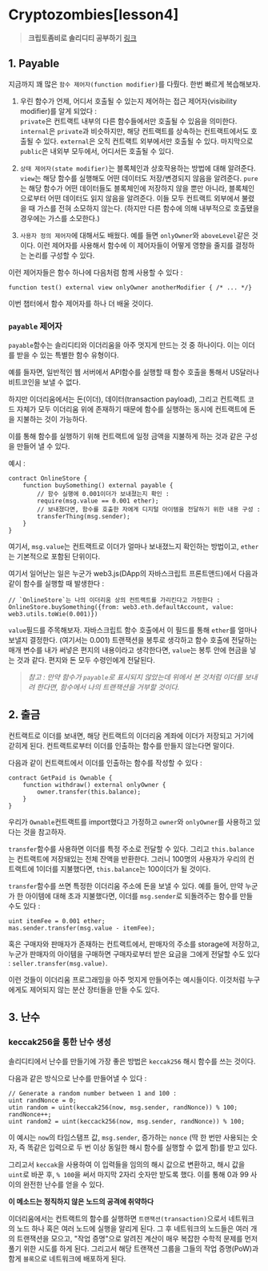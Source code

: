 # **Cryptozombies[lesson4]**

> **크립토좀비로 솔리디티 공부하기** [링크](https://cryptozombies.io)

## **1. Payable**

지금까지 꽤 많은 `함수 제어자(function modifier)`를 다뤘다. 한번 빠르게 복습해보자.

1. 우린 함수가 언제, 어디서 호출될 수 있는지 제어하는 접근 제어자(visibility modifier)를 알게 되었다 :  
`private`은 컨트랙트 내부의 다른 함수들에서만 호출될 수 있음을 의미한다. `internal`은 `private`과 비슷하지만, 해당 컨트랙트를 상속하는 컨트랙트에서도 호출될 수 있다. `external`은 오직 컨트랙트 외부에서만 호출될 수 있다. 마지막으로 `public`은 내외부 모두에서, 어디서든 호출될 수 있다.

2. `상태 제어자(state modifier)`는 블록체인과 상호작용하는 방법에 대해 알려준다. `view`는 해당 함수를 실행해도 어떤 데이터도 저장/변경되지 않음을 알려준다. `pure`는 해당 함수가 어떤 데이터들도 블록체인에 저장하지 않을 뿐만 아니라, 블록체인으로부터 어떤 데이터도 읽지 않음을 알려준다. 이들 모두 컨트랙트 외부에서 불렸을 때 가스를 전혀 소모하지 않는다. (하지만 다른 함수에 의해 내부적으로 호출됐을 경우에는 가스를 소모한다.)

3. `사용자 정의 제어자`에 대해서도 배웠다. 예를 들면 `onlyOwner`와 `aboveLevel`같은 것이다. 이런 제어자를 사용해서 함수에 이 제어자들이 어떻게 영향을 줄지를 결정하는 논리를 구성할 수 있다.

이런 제어자들은 함수 하나에 다음처럼 함께 사용할 수 있다 :

```sol
function test() external view onlyOwner anotherModifier { /* ... */}
```

이번 챕터에서 함수 제어자를 하나 더 배울 것이다.

### **`payable` 제어자**

`payable`함수는 솔리디티와 이더리움을 아주 멋지게 만드는 것 중 하나이다. 이는 이더를 받을 수 있는 특별한 함수 유형이다.

예를 들자면, 일반적인 웹 서버에서 API함수를 실행할 때 함수 호출을 통해서 US달러나 비트코인을 보낼 수 없다.

하지만 이더리움에서는 돈(이더), 데이터(transaction payload), 그리고 컨트랙트 코드 자체가 모두 이더리움 위에 존재하기 때문에 함수를 실행하는 동시에 컨트랙트에 돈을 지불하는 것이 가능하다.

이를 통해 함수를 실행하기 위해 컨트랙트에 일정 금액을 지불하게 하는 것과 같은 구성을 만들어 낼 수 있다.

예시 :
```sol
contract OnlineStore {
    function buySomething() external payable {
        // 함수 실행에 0.001이더가 보내졌는지 확인 :
        require(msg.value == 0.001 ether);
        // 보내졌다면, 함수를 호출한 자에게 디지털 아이템을 전달하기 위한 내용 구성 :
        transferThing(msg.sender);
    }
}
```

여기서, `msg.value`는 컨트랙트로 이더가 얼마나 보내졌느지 확인하는 방법이고, `ether`는 기본적으로 포함된 단위이다.

여기서 일어난는 일은 누군가 web3.js(DApp의 자바스크립트 프론트앤드)에서 다음과 같이 함수를 실행할 때 발생한다 :

```
// `OnlineStore`는 나의 이더리움 상의 컨트랙트를 가리킨다고 가정한다 :
OnlineStore.buySomething({from: web3.eth.defaultAccount, value: web3.utils.toWie(0.001)})
```

`value`필드를 주목해보자. 자바스크립트 함수 호출에서 이 필드를 통해 `ether`를 얼마나 보낼지 결정한다. (여기서는 0.001) 트랜잭션을 봉투로 생각하고 함수 호출에 전달하는 매개 변수를 내가 써넣은 편지의 내용이라고 생각한다면, `value`는 봉투 안에 현금을 넣는 것과 같다. 편지와 돈 모두 수령인에게 전달된다.

> *참고 : 만약 함수가 `payable`로 표시되지 않았는데 위에서 본 것처럼 이더를 보내려 한다면, 함수에서 나의 트랜잭션을 거부할 것이다.*

## **2. 출금**

컨트랙트로 이더를 보내면, 해당 컨트랙트의 이더리움 계좌에 이더가 저장되고 거기에 갇히게 된다. 컨트랙트로부터 이더를 인출하는 함수를 만들지 않는다면 말이다.

다음과 같이 컨트랙트에서 이더를 인출하는 함수를 작성할 수 있다 :
```sol
contract GetPaid is Ownable {
    function withdraw() external onlyOwner {
        owner.transfer(this.balance);
    }
}
```

우리가 `Ownable`컨트랙트를 import했다고 가정하고 `owner`와 `onlyOwner`를 사용하고 있다는 것을 참고하자.

`transfer`함수를 사용하면 이더를 특정 주소로 전달할 수 있다. 그리고 `this.balance`는 컨트랙트에 저장돼있는 전체 잔액을 반환한다. 그러니 100명의 사용자가 우리의 컨트랙트에 1이더를 지불했다면, `this.balance`는 100이더가 될 것이다.

`transfer`함수를 쓰면 특정한 이더리움 주소에 돈을 보낼 수 있다. 예를 들어, 만약 누군가 한 아이템에 대해 초과 지불했다면, 이더를 `msg.sender`로 되돌려주는 함수를 만들 수도 있다 :
```sol
uint itemFee = 0.001 ether;
mas.sender.transfer(msg.value - itemFee);
```

혹은 구매자와 판매자가 존재하는 컨트랙트에서, 판매자의 주소를 storage에 저장하고, 누군가 판매자의 아이템을 구매하면 구매자로부터 받은 요금을 그에게 전달할 수도 있다 : `seller.transfer(msg.value)`.

이런 것들이 이더리움 프로그래밍을 아주 멋지게 만들어주는 예시들이다. 이것처럼 누구에게도 제어되지 않는 분산 장터들을 만들 수도 있다.

## **3. 난수**

### **keccak256을 통한 난수 생성**

솔리디티에서 난수를 만들기에 가장 좋은 방법은 `keccak256` 해시 함수를 쓰는 것이다.

다음과 같은 방식으로 난수를 만들어낼 수 있다 :
```sol
// Generate a random number between 1 and 100 :
uint randNonce = 0;
utin random = uint(keccak256(now, msg.sender, randNonce)) % 100;
randNonce++;
uint random2 = uint(keccack256(now, msg.sender, randNonce)) % 100;
```

이 예시는 `now`의 타임스탬프 값, `msg.sender`, 증가하는 `nonce` (딱 한 번만 사용되는 숫자, 즉 똑같은 입력으로 두 번 이상 동일한 해시 함수를 실행할 수 없게 함)를 받고 있다.

그리고서 `keccak`을 사용하여 이 입력들을 임의의 해시 값으로 변환하고, 해시 값을 `uint`로 바꾼 후, `% 100`을 써서 마지막 2자리 숫자만 받도록 했다. 이를 통해 0과 99 사이의 완전한 난수를 얻을 수 있다.

**이 메소드는 정직하지 않은 노드의 공격에 취약하다**

이더리움에서는 컨트랙트의 함수를 실행하면 `트랜잭션(transaction)`으로서 네트워크의 노드 하나 혹은 여러 노드에 실행을 알리게 된다. 그 후 네트워크의 노드들은 여러 개의 트랜잭션을 모으고, "작업 증명"으로 알려진 계산이 매우 복잡한 수학적 문제를 먼저 풀기 위한 시도를 하게 된다. 그리고서 해당 트랜잭션 그룹을 그들의 작업 증명(PoW)과 함게 `블록`으로 네트워크에 배포하게 된다.